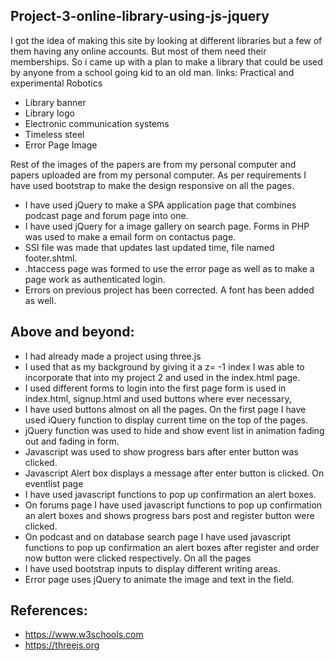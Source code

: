 ## Project-3-online-library-using-js-jquery
I got the idea of making this site by looking at different libraries but a few of them having any online accounts. 
But most of them need their memberships. 
So i came up with a plan to make a library that could be used by anyone from a school going kid to an old man. links:
Practical and experimental Robotics
- Library banner
- Library logo
- Electronic communication systems
- Timeless steel
- Error Page Image

Rest of the images of the papers are from my personal computer and papers uploaded are from my personal computer. 
As per requirements I have used bootstrap to make the design responsive on all the pages. 
- I have used jQuery to make a SPA application page that combines podcast page and forum page into one. 
- I have used jQuery for a image gallery on search page. Forms in PHP was used to make a email form on contactus page. 
- SSI file was made that updates last updated time, file named footer.shtml. 
- .htaccess page was formed to use the error page as well as to make a page work as authenticated login. 
- Errors on previous project has been corrected. A font has been added as well. 

## Above and beyond:
- I had already made a project using three.js 
- I used that as my background by giving it a z= -1 index I was able to incorporate that into my project 2 and used in the index.html page. 
- I used different forms to login into the first page form is used in index.html, signup.html and used buttons where ever necessary, 
- I have used buttons almost on all the pages. On the first page I have used iQuery function to display current time on the top of the pages.
- jQuery function was used to hide and show event list in animation fading out and fading in form. 
- Javascript was used to show progress bars after enter button was clicked. 
- Javascript Alert box displays a message after enter button is clicked. On eventlist page 
- I have used javascript functions to pop up confirmation an alert boxes.
- On forums page I have used javascript functions to pop up confirmation an alert boxes and shows progress bars post and register button were clicked.
- On podcast and on database search page I have used javascript functions to pop up confirmation an alert boxes after register and order now button were clicked respectively. On all the pages 
- I have used bootstrap inputs to display different writing areas.
- Error page uses jQuery to animate the image and text in the field.

## References:
- https://www.w3schools.com
- https://threejs.org
